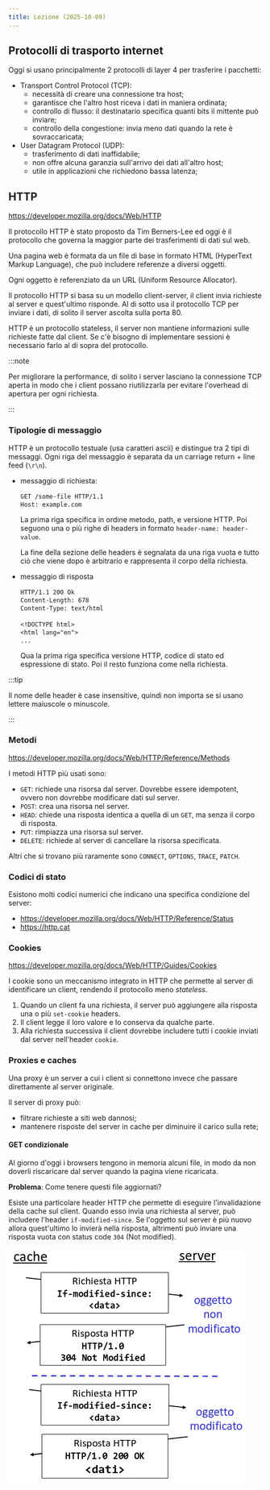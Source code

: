 ```yaml
---
title: Lezione (2025-10-09)
---
```


## Protocolli di trasporto internet

Oggi si usano principalmente 2 protocolli di layer 4 per trasferire i pacchetti:

- Transport Control Protocol (TCP):
  - necessità di creare una connessione tra host;
  - garantisce che l'altro host riceva i dati in maniera ordinata;
  - controllo di flusso: il destinatario specifica quanti bits il mittente può
    inviare;
  - controllo della congestione: invia meno dati quando la rete è
    sovraccaricata;
- User Datagram Protocol (UDP):
  - trasferimento di dati inaffidabile;
  - non offre alcuna garanzia sull'arrivo dei dati all'altro host;
  - utile in applicazioni che richiedono bassa latenza;

## HTTP

https://developer.mozilla.org/docs/Web/HTTP

Il protocollo HTTP è stato proposto da Tim Berners-Lee ed oggi è il protocollo
che governa la maggior parte dei trasferimenti di dati sul web.

Una pagina web è formata da un file di base in formato HTML (HyperText Markup
Language), che può includere referenze a diversi oggetti.

Ogni oggetto è referenziato da un URL (Uniform Resource Allocator).

Il protocollo HTTP si basa su un modello client-server, il client invia
richieste al server e quest'ultimo risponde. Al di sotto usa il protocollo TCP
per inviare i dati, di solito il server ascolta sulla porta 80.

HTTP è un protocollo stateless, il server non mantiene informazioni sulle
richieste fatte dal client. Se c'è bisogno di implementare sessioni è necessario
farlo al di sopra del protocollo.

:::note

Per migliorare la performance, di solito i server lasciano la connessione TCP
aperta in modo che i client possano riutilizzarla per evitare l'overhead di
apertura per ogni richiesta.

:::

### Tipologie di messaggio

HTTP è un protocollo testuale (usa caratteri ascii) e distingue tra 2 tipi di
messaggi. Ogni riga del messaggio è separata da un carriage return + line feed
(`\r\n`).

- messaggio di richiesta:

  ```
  GET /some-file HTTP/1.1
  Host: example.com
  ```

  La prima riga specifica in ordine metodo, path, e versione HTTP. Poi seguono
  una o più righe di headers in formato `header-name: header-value`.

  La fine della sezione delle headers è segnalata da una riga vuota e tutto ciò
  che viene dopo è arbitrario e rappresenta il corpo della richiesta.

- messaggio di risposta

  ```
  HTTP/1.1 200 Ok
  Content-Length: 678
  Content-Type: text/html

  <!DOCTYPE html>
  <html lang="en">
  ...
  ```

  Qua la prima riga specifica versione HTTP, codice di stato ed espressione di
  stato. Poi il resto funziona come nella richiesta.

:::tip

Il nome delle header è case insensitive, quindi non importa se si usano lettere
maiuscole o minuscole.

:::

### Metodi

https://developer.mozilla.org/docs/Web/HTTP/Reference/Methods

I metodi HTTP più usati sono:

- `GET`: richiede una risorsa dal server. Dovrebbe essere idempotent, ovvero non
  dovrebbe modificare dati sul server.
- `POST`: crea una risorsa nel server.
- `HEAD`: chiede una risposta identica a quella di un `GET`, ma senza il corpo
  di risposta.
- `PUT`: rimpiazza una risorsa sul server.
- `DELETE`: richiede al server di cancellare la risorsa specificata.

Altri che si trovano più raramente sono `CONNECT`, `OPTIONS`, `TRACE`, `PATCH`.

### Codici di stato

Esistono molti codici numerici che indicano una specifica condizione del server:

- https://developer.mozilla.org/docs/Web/HTTP/Reference/Status
- https://http.cat

### Cookies

https://developer.mozilla.org/docs/Web/HTTP/Guides/Cookies

I cookie sono un meccanismo integrato in HTTP che permette al server di
identificare un client, rendendo il protocollo meno _stateless_.

1. Quando un client fa una richiesta, il server può aggiungere alla risposta una
   o più `set-cookie` headers.
2. Il client legge il loro valore e lo conserva da qualche parte.
3. Alla richiesta successiva il client dovrebbe includere tutti i cookie inviati
   dal server nell'header `cookie`.

### Proxies e caches

Una proxy è un server a cui i client si connettono invece che passare
direttamente al server originale.

Il server di proxy può:

- filtrare richieste a siti web dannosi;
- mantenere risposte del server in cache per diminuire il carico sulla rete;

#### GET condizionale

Al giorno d'oggi i browsers tengono in memoria alcuni file, in modo da non
doverli riscaricare dal server quando la pagina viene ricaricata.

**Problema**: Come tenere questi file aggiornati?

Esiste una particolare header HTTP che permette di eseguire l'invalidazione
della cache sul client. Quando esso invia una richiesta al server, può includere
l'header `if-modified-since`. Se l'oggetto sul server è più nuovo allora
quest'ultimo lo invierà nella risposta, altrimenti può inviare una risposta
vuota con status code `304` (Not modified).

![Diagramma di richiesta GET con if-not-modified](../../../../../images/reti/http-if-not-modified.png)
